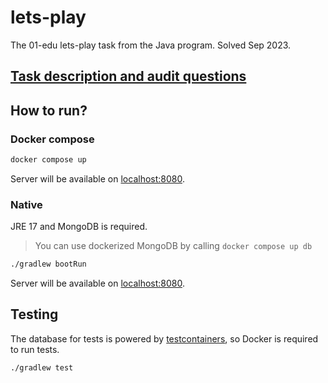 # lets-play

The 01-edu lets-play task from the Java program. Solved Sep 2023.

## [Task description and audit questions](https://github.com/01-edu/public/tree/master/subjects/java/projects/lets-play)

## How to run?

### Docker compose

```bash
docker compose up
```

Server will be available on [localhost:8080](http://localhost:8080).

### Native

JRE 17 and MongoDB is required.

> You can use dockerized MongoDB by calling `docker compose up db`

```bash
./gradlew bootRun
```

Server will be available on [localhost:8080](http://localhost:8080).

## Testing

The database for tests is powered by [testcontainers](https://testcontainers.com/), so Docker is required to run tests.

```bash
./gradlew test
```